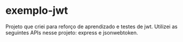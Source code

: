 # exemplo-jwt
Projeto que criei para reforço de aprendizado e testes de jwt.
Utilizei as seguintes APIs nesse projeto: express e jsonwebtoken. 
